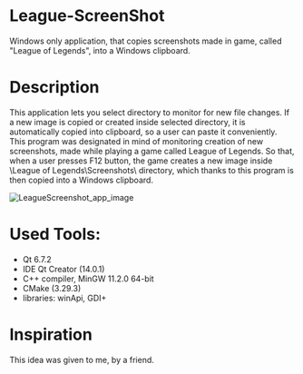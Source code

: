 # League-ScreenShot
Windows only application, that copies screenshots made in game, called "League of Legends", into a Windows clipboard.

# Description
This application lets you select directory to monitor for new file changes. If a new image is copied or created inside selected directory, it is automatically copied into clipboard, so a user can paste it conveniently. <br>
This program was designated in mind of monitoring creation of new screenshots, made while playing a game called League of Legends. So that, when a user presses F12 button, the game creates a new image inside \League of Legends\Screenshots\ directory, which thanks to this program is then copied into a Windows clipboard.

![LeagueScreenshot_app_image](https://github.com/user-attachments/assets/2586e304-225c-4044-aa44-3a9dbd33ea7a)

# Used Tools:
- Qt 6.7.2
- IDE Qt Creator (14.0.1)
- C++ compiler, MinGW 11.2.0 64-bit
- CMake (3.29.3)
- libraries: winApi, GDI+

# Inspiration
This idea was given to me, by a friend.
